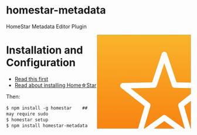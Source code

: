 # homestar-metadata
HomeStar Metadata Editor Plugin

<img src="https://raw.githubusercontent.com/dpjanes/iotdb-homestar/master/docs/HomeStar.png" align="right" />

# Installation and Configuration

* [Read this first](https://github.com/dpjanes/node-iotdb/blob/master/docs/install.md)
* [Read about installing Home☆Star](https://github.com/dpjanes/node-iotdb/blob/master/docs/homestar.md) 


Then:

    $ npm install -g homestar    ## may require sudo
    $ homestar setup
    $ npm install homestar-metadata

